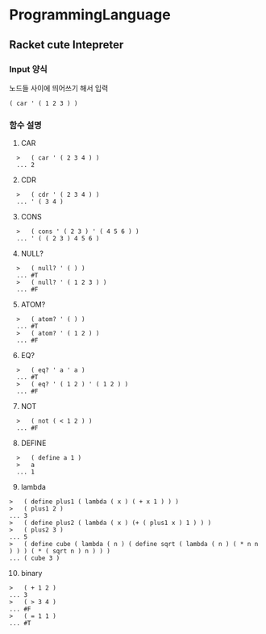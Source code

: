 # ProgrammingLanguage

## Racket cute Intepreter 

### Input 양식

노드들 사이에 띄어쓰기 해서 입력
```
( car ' ( 1 2 3 ) ) 
```

### 함수 설명

1. CAR
```
  >   ( car ' ( 2 3 4 ) )
  ... 2
 ``` 
  
2. CDR
```
  >   ( cdr ' ( 2 3 4 ) )
  ... ' ( 3 4 )
```

3. CONS
```
  >   ( cons ' ( 2 3 ) ' ( 4 5 6 ) )
  ... ' ( ( 2 3 ) 4 5 6 )
```

4. NULL?

```
  >   ( null? ' ( ) )
  ... #T
  >   ( null? ' ( 1 2 3 ) )
  ... #F
```

5. ATOM?
```
  >   ( atom? ' ( ) )
  ... #T
  >   ( atom? ' ( 1 2 ) )
  ... #F
```

6. EQ?
```
  >   ( eq? ' a ' a )
  ... #T
  >   ( eq? ' ( 1 2 ) ' ( 1 2 ) )
  ... #F
```
7. NOT
```
  >   ( not ( < 1 2 ) )
  ... #F
```

8. DEFINE
```
  >   ( define a 1 )
  >   a
  ... 1

```
9. lambda
```
>   ( define plus1 ( lambda ( x ) ( + x 1 ) ) )
>   ( plus1 2 )
... 3
>   ( define plus2 ( lambda ( x ) (+ ( plus1 x ) 1 ) ) )
>   ( plus2 3 )
... 5
>   ( define cube ( lambda ( n ) ( define sqrt ( lambda ( n ) ( * n n ) ) ) ( * ( sqrt n ) n ) ) )
... ( cube 3 )
```

10. binary
```
>   ( + 1 2 )
... 3
>   ( > 3 4 )
... #F
>   ( = 1 1 )
... #T
```

